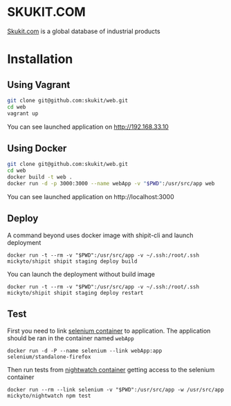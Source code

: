 SKUKIT.COM
==========

[Skukit.com](http://skukit.com) is a global database of industrial products


# Installation

## Using Vagrant

```sh
git clone git@github.com:skukit/web.git
cd web
vagrant up
```
You can see launched application on http://192.168.33.10

## Using Docker

```sh
git clone git@github.com:skukit/web.git
cd web
docker build -t web .
docker run -d -p 3000:3000 --name webApp -v "$PWD":/usr/src/app web
```

You can see launched application on http://localhost:3000

## Deploy

A command beyond uses docker image with shipit-cli and launch deployment 

```
docker run -t --rm -v "$PWD":/usr/src/app -v ~/.ssh:/root/.ssh mickyto/shipit shipit staging deploy build 
```
You can launch the deployment without build image

```
docker run -t --rm -v "$PWD":/usr/src/app -v ~/.ssh:/root/.ssh mickyto/shipit shipit staging deploy restart 
```

## Test

First you need to link [selenium container](https://hub.docker.com/r/selenium/standalone-firefox/) to application. The application should be ran in the container named `webApp`   

```
docker run -d -P --name selenium --link webApp:app selenium/standalone-firefox
```

Then run tests from [nightwatch container](https://hub.docker.com/r/mickyto/nightwatch/) getting access to the selenium container

```
docker run --rm --link selenium -v "$PWD":/usr/src/app -w /usr/src/app mickyto/nightwatch npm test
```


